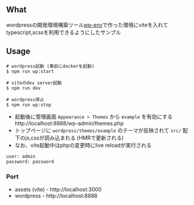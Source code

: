 ## What

wordpressの開発環境構築ツール[wp-env](https://github.com/WordPress/gutenberg)で作った環境にviteを入れてtypescript,scssを利用できるようにしたサンプル

## Usage

```
# wordpress起動 (事前にdockerを起動)
$ npm run wp:start

# viteのdev server起動
$ npm run dev

# wordpress停止
$ npm run wp:stop
```

- 起動後に管理画面 `Appearance > Themes` から `example` を有効にする  
  http://localhost:8888/wp-admin/themes.php
- トップページに `wordpress/themes/example` のテーマが反映されて `src/` 配下のjs,cssが読み込まれる (HMRで更新される)
- なお、vite起動中はphpの変更時にlive reloadが実行される

```
user: admin
password: password
```

### Port

- assets (vite) - http://localhost:3000
- wordpress - http://localhost:8888
